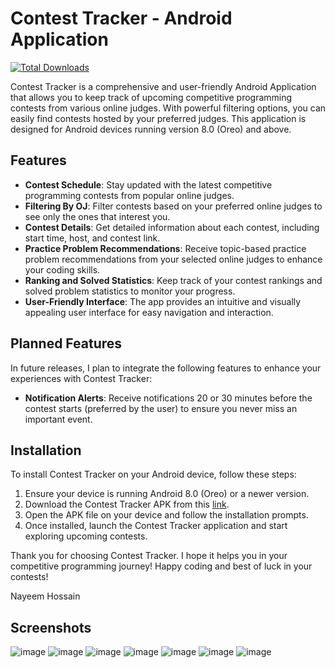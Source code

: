 # Contest Tracker - Android Application
[![Total Downloads](https://img.shields.io/github/downloads/im-nayeem/contest-tracker-android/total.svg)](https://github.com/im-nayeem/contest-tracker-android/releases)

Contest Tracker is a comprehensive and user-friendly Android Application that allows you to keep track of upcoming competitive programming contests from various online judges. With powerful filtering options, you can easily find contests hosted by your preferred judges. This application is designed for Android devices running version 8.0 (Oreo) and above.

## Features

- **Contest Schedule**: Stay updated with the latest competitive programming contests from popular online judges.
- **Filtering By OJ**: Filter contests based on your preferred online judges to see only the ones that interest you.
- **Contest Details**: Get detailed information about each contest, including start time, host, and contest link.
- **Practice Problem Recommendations**: Receive topic-based practice problem recommendations from your selected online judges to enhance your coding skills.
- **Ranking and Solved Statistics**: Keep track of your contest rankings and solved problem statistics to monitor your progress.
- **User-Friendly Interface**: The app provides an intuitive and visually appealing user interface for easy navigation and interaction.

## Planned Features

In future releases, I plan to integrate the following features to enhance your experiences with Contest Tracker:

- **Notification Alerts**: Receive notifications 20 or 30 minutes before the contest starts (preferred by the user) to ensure you never miss an important event.



## Installation

To install Contest Tracker on your Android device, follow these steps:

1. Ensure your device is running Android 8.0 (Oreo) or a newer version.
2. Download the Contest Tracker APK from this [link](https://github.com/im-nayeem/contest-tracker-android/releases/download/v1.0.3/contest-tracker.apk).
3. Open the APK file on your device and follow the installation prompts.
4. Once installed, launch the Contest Tracker application and start exploring upcoming contests.


Thank you for choosing Contest Tracker. I hope it helps you in your competitive programming journey! Happy coding and best of luck in your contests!

Nayeem Hossain

## Screenshots
![image](https://github.com/im-nayeem/contest-tracker-android/assets/77660934/e52680e1-004e-4610-ac1d-65c3c7a4a921)
![image](https://github.com/im-nayeem/contest-tracker-android/assets/77660934/14ae1137-1a41-4838-8707-8cd777e1109a)
![image](https://github.com/im-nayeem/contest-tracker-android/assets/77660934/7e4d6a95-bacf-45db-a64b-857b8faf1eab)
![image](https://github.com/im-nayeem/contest-tracker-android/assets/77660934/2d195b5d-0102-494a-b9d0-155ea88cf731)
![image](https://github.com/im-nayeem/contest-tracker-android/assets/77660934/305358b7-0ad3-4713-a067-3742d21e922a)
![image](https://github.com/im-nayeem/contest-tracker-android/assets/77660934/fb64e11c-fabc-4d96-80ab-9b07e624e6fa)
![image](https://github.com/im-nayeem/contest-tracker-android/assets/77660934/9c0e7ce2-f461-43a3-848c-feacbd0625c4)


